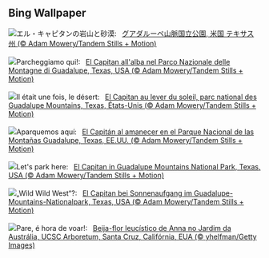 ## Bing Wallpaper
![](https://www.bing.com/th?id=OHR.GuadalupeTexas_JA-JP4951023881_UHD.jpg&w=1000)エル・キャピタンの岩山と砂漠:&nbsp;&ensp;[グアダルーペ山脈国立公園, 米国 テキサス州 (© Adam Mowery/Tandem Stills + Motion)](https://www.bing.com/th?id=OHR.GuadalupeTexas_JA-JP4951023881_UHD.jpg)
<br><br/>
![](https://www.bing.com/th?id=OHR.GuadalupeTexas_IT-IT7610169822_UHD.jpg&w=1000)Parcheggiamo qui!:&nbsp;&ensp;[El Capitan all'alba nel Parco Nazionale delle Montagne di Guadalupe, Texas, USA (© Adam Mowery/Tandem Stills + Motion)](https://www.bing.com/th?id=OHR.GuadalupeTexas_IT-IT7610169822_UHD.jpg)
<br><br/>
![](https://www.bing.com/th?id=OHR.GuadalupeTexas_FR-FR9507308056_UHD.jpg&w=1000)Il était une fois, le désert:&nbsp;&ensp;[El Capitan au lever du soleil, parc national des Guadalupe Mountains, Texas, États-Unis (© Adam Mowery/Tandem Stills + Motion)](https://www.bing.com/th?id=OHR.GuadalupeTexas_FR-FR9507308056_UHD.jpg)
<br><br/>
![](https://www.bing.com/th?id=OHR.GuadalupeTexas_ES-ES2551228922_UHD.jpg&w=1000)Aparquemos aquí:&nbsp;&ensp;[El Capitán al amanecer en el Parque Nacional de las Montañas Guadalupe, Texas, EE.UU. (© Adam Mowery/Tandem Stills + Motion)](https://www.bing.com/th?id=OHR.GuadalupeTexas_ES-ES2551228922_UHD.jpg)
<br><br/>
![](https://www.bing.com/th?id=OHR.GuadalupeTexas_EN-GB5407194916_UHD.jpg&w=1000)Let's park here:&nbsp;&ensp;[El Capitan in Guadalupe Mountains National Park, Texas, USA (© Adam Mowery/Tandem Stills + Motion)](https://www.bing.com/th?id=OHR.GuadalupeTexas_EN-GB5407194916_UHD.jpg)
<br><br/>
![](https://www.bing.com/th?id=OHR.GuadalupeTexas_DE-DE2699373436_UHD.jpg&w=1000)„Wild Wild West“?:&nbsp;&ensp;[El Capitan bei Sonnenaufgang im Guadalupe-Mountains-Nationalpark, Texas, USA (© Adam Mowery/Tandem Stills + Motion)](https://www.bing.com/th?id=OHR.GuadalupeTexas_DE-DE2699373436_UHD.jpg)
<br><br/>
![](https://www.bing.com/th?id=OHR.LeucisticHummingbird_PT-BR4306978820_UHD.jpg&w=1000)Pare, é hora de voar!:&nbsp;&ensp;[Beija-flor leucístico de Anna no Jardim da Austrália, UCSC Arboretum, Santa Cruz, Califórnia, EUA (© yhelfman/Getty Images)](https://www.bing.com/th?id=OHR.LeucisticHummingbird_PT-BR4306978820_UHD.jpg)
<br><br/>
